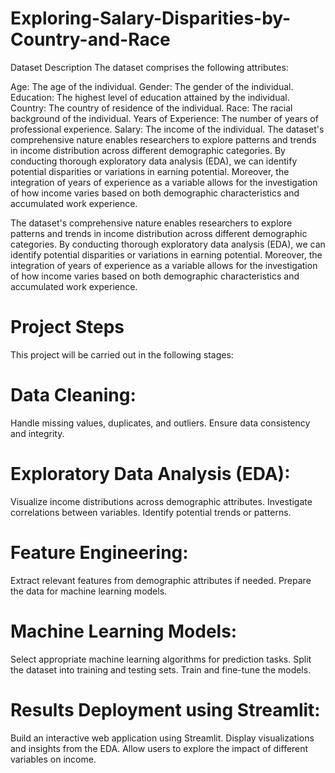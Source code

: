 # Exploring-Salary-Disparities-by-Country-and-Race
Dataset Description
The dataset comprises the following attributes:

Age: The age of the individual.
  Gender: The gender of the individual.
  Education: The highest level of education attained by the individual.
Country: The country of residence of the individual.
Race: The racial background of the individual.
Years of Experience: The number of years of professional experience.
Salary: The income of the individual.
The dataset's comprehensive nature enables researchers to explore patterns and trends in income distribution across different demographic categories. By conducting thorough exploratory data analysis (EDA), we can identify potential disparities or variations in earning potential. Moreover, the integration of years of experience as a variable allows for the investigation of how income varies based on both demographic characteristics and accumulated work experience.

The dataset's comprehensive nature enables researchers to explore patterns and trends in income distribution across different demographic categories. By conducting thorough exploratory data analysis (EDA), we can identify potential disparities or variations in earning potential. Moreover, the integration of years of experience as a variable allows for the investigation of how income varies based on both demographic characteristics and accumulated work experience.

# Project Steps
This project will be carried out in the following stages:
# Data Cleaning:
Handle missing values, duplicates, and outliers.
Ensure data consistency and integrity.
# Exploratory Data Analysis (EDA):
Visualize income distributions across demographic attributes.
Investigate correlations between variables.
Identify potential trends or patterns.
# Feature Engineering:
Extract relevant features from demographic attributes if needed.
Prepare the data for machine learning models.
# Machine Learning Models:
Select appropriate machine learning algorithms for prediction tasks.
Split the dataset into training and testing sets.
Train and fine-tune the models.
# Results Deployment using Streamlit:
Build an interactive web application using Streamlit.
Display visualizations and insights from the EDA.
Allow users to explore the impact of different variables on income.
